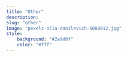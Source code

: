 ```yaml
---
title: "Other"
description: 
slug: "other"
image: "pexels-olia-danilevich-5088012.jpg"
style:
    background: "#2a9d8f"
    color: "#fff"
---
```


